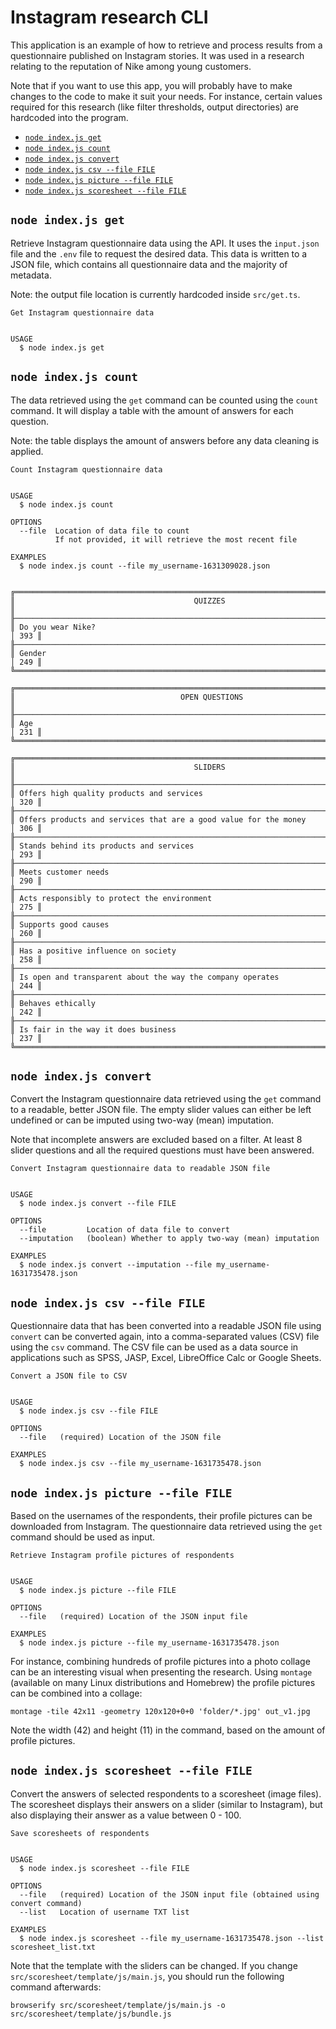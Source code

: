 Instagram research CLI
===============

This application is an example of how to retrieve and process results from a questionnaire published on Instagram stories. It was used in a research relating to the reputation of Nike among young customers.

Note that if you want to use this app, you will probably have to make changes to the code to make it suit your needs. For instance, certain values required for this research (like filter thresholds, output directories) are hardcoded into the program.

* [`node index.js get`](#node-indexjs-get)
* [`node index.js count`](#node-indexjs-get)
* [`node index.js convert`](#node-indexjs-get)
* [`node index.js csv --file FILE`](#node-indexjs-get)
* [`node index.js picture --file FILE`](#node-indexjs-get)
* [`node index.js scoresheet --file FILE`](#node-indexjs-get)

## `node index.js get`

Retrieve Instagram questionnaire data using the API.
It uses the `input.json` file and the `.env` file to request the desired data. This data is written to a JSON file, which contains all questionnaire data and the majority of metadata.

Note: the output file location is currently hardcoded inside `src/get.ts`.

```
Get Instagram questionnaire data


USAGE
  $ node index.js get
```

## `node index.js count`

The data retrieved using the `get` command can be counted using the `count` command. It will display a table with the amount of answers for each question.

Note: the table displays the amount of answers before any data cleaning is applied.

```
Count Instagram questionnaire data


USAGE
  $ node index.js count

OPTIONS
  --file  Location of data file to count
          If not provided, it will retrieve the most recent file

EXAMPLES
  $ node index.js count --file my_username-1631309028.json


╔════════════════════════════════════════════════════════════════════════════════════════╗
║                                        QUIZZES                                         ║
╟──────────────────────────────────────────────────────────────────────────────────┬─────╢
║ Do you wear Nike?                                                                │ 393 ║
╟──────────────────────────────────────────────────────────────────────────────────┼─────╢
║ Gender                                                                           │ 249 ║
╚══════════════════════════════════════════════════════════════════════════════════╧═════╝

╔════════════════════════════════════════════════════════════════════════════════════════╗
║                                     OPEN QUESTIONS                                     ║
╟──────────────────────────────────────────────────────────────────────────────────┬─────╢
║ Age                                                                              │ 231 ║
╚══════════════════════════════════════════════════════════════════════════════════╧═════╝

╔════════════════════════════════════════════════════════════════════════════════════════╗
║                                        SLIDERS                                         ║
╟──────────────────────────────────────────────────────────────────────────────────┬─────╢
║ Offers high quality products and services                                        │ 320 ║
╟──────────────────────────────────────────────────────────────────────────────────┼─────╢
║ Offers products and services that are a good value for the money                 │ 306 ║
╟──────────────────────────────────────────────────────────────────────────────────┼─────╢
║ Stands behind its products and services                                          │ 293 ║
╟──────────────────────────────────────────────────────────────────────────────────┼─────╢
║ Meets customer needs                                                             │ 290 ║
╟──────────────────────────────────────────────────────────────────────────────────┼─────╢
║ Acts responsibly to protect the environment                                      │ 275 ║
╟──────────────────────────────────────────────────────────────────────────────────┼─────╢
║ Supports good causes                                                             │ 260 ║
╟──────────────────────────────────────────────────────────────────────────────────┼─────╢
║ Has a positive influence on society                                              │ 258 ║
╟──────────────────────────────────────────────────────────────────────────────────┼─────╢
║ Is open and transparent about the way the company operates                       │ 244 ║
╟──────────────────────────────────────────────────────────────────────────────────┼─────╢
║ Behaves ethically                                                                │ 242 ║
╟──────────────────────────────────────────────────────────────────────────────────┼─────╢
║ Is fair in the way it does business                                              │ 237 ║
╚══════════════════════════════════════════════════════════════════════════════════╧═════╝

```

## `node index.js convert`

Convert the Instagram questionnaire data retrieved using the `get` command to a readable, better JSON file.
The empty slider values can either be left undefined or can be imputed using two-way (mean) imputation.

Note that incomplete answers are excluded based on a filter. At least 8 slider questions and all the required questions must have been answered.

```
Convert Instagram questionnaire data to readable JSON file


USAGE
  $ node index.js convert --file FILE

OPTIONS
  --file         Location of data file to convert
  --imputation   (boolean) Whether to apply two-way (mean) imputation

EXAMPLES
  $ node index.js convert --imputation --file my_username-1631735478.json
```

## `node index.js csv --file FILE`

Questionnaire data that has been converted into a readable JSON file using `convert` can be converted again, into a comma-separated values (CSV) file using the `csv` command.
The CSV file can be used as a data source in applications such as SPSS, JASP, Excel, LibreOffice Calc or Google Sheets.

```
Convert a JSON file to CSV


USAGE
  $ node index.js csv --file FILE

OPTIONS
  --file   (required) Location of the JSON file

EXAMPLES
  $ node index.js csv --file my_username-1631735478.json
```

## `node index.js picture --file FILE`

Based on the usernames of the respondents, their profile pictures can be downloaded from Instagram. The questionnaire data retrieved using the `get` command should be used as input.

```
Retrieve Instagram profile pictures of respondents


USAGE
  $ node index.js picture --file FILE

OPTIONS
  --file   (required) Location of the JSON input file

EXAMPLES
  $ node index.js picture --file my_username-1631735478.json
```

For instance, combining hundreds of profile pictures into a photo collage can be an interesting visual when presenting the research. Using `montage` (available on many Linux distributions and Homebrew) the profile pictures can be combined into a collage:

`montage -tile 42x11 -geometry 120x120+0+0 'folder/*.jpg' out_v1.jpg`

Note the width (42) and height (11) in the command, based on the amount of profile pictures.

## `node index.js scoresheet --file FILE`

Convert the answers of selected respondents to a scoresheet (image files).
The scoresheet displays their answers on a slider (similar to Instagram), but also displaying their answer as a value between 0 - 100.

```
Save scoresheets of respondents


USAGE
  $ node index.js scoresheet --file FILE

OPTIONS
  --file   (required) Location of the JSON input file (obtained using convert command)
  --list   Location of username TXT list

EXAMPLES
  $ node index.js scoresheet --file my_username-1631735478.json --list scoresheet_list.txt
```

Note that the template with the sliders can be changed. If you change `src/scoresheet/template/js/main.js`, you should run the following command afterwards:

`browserify src/scoresheet/template/js/main.js -o src/scoresheet/template/js/bundle.js`
